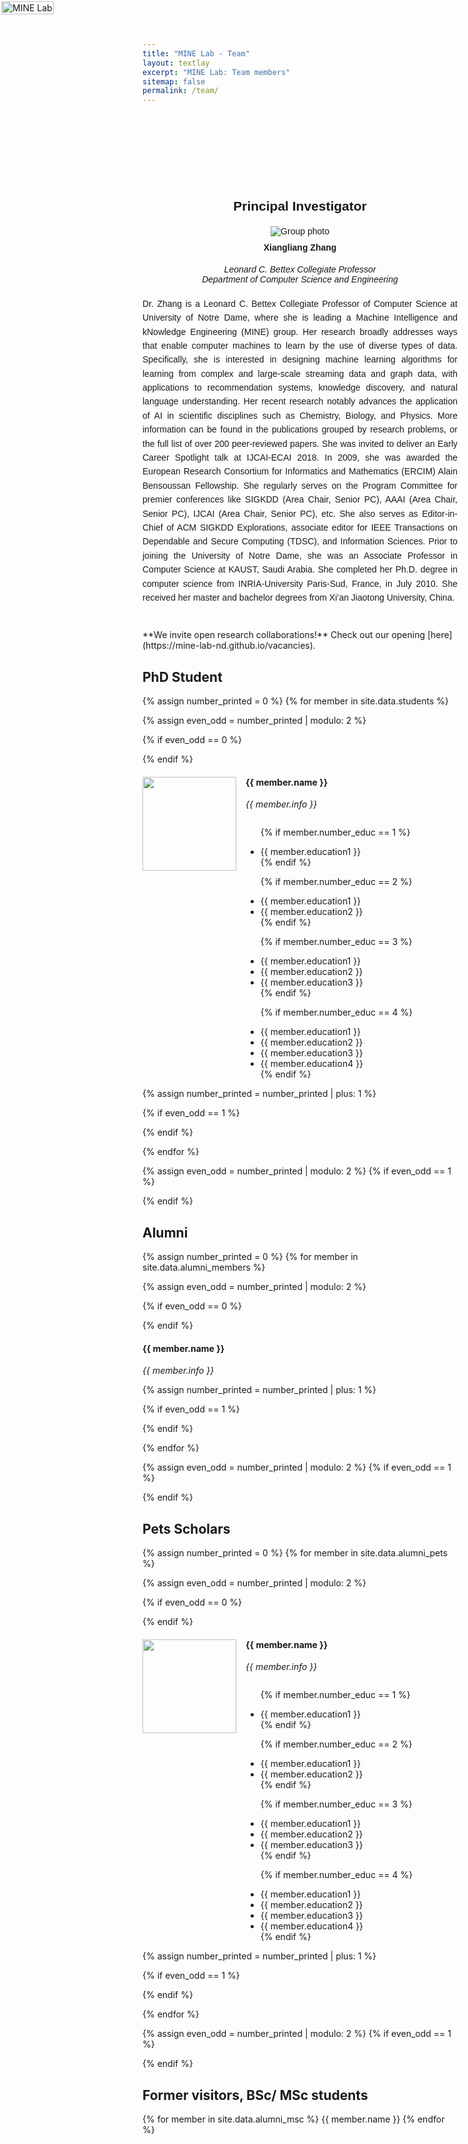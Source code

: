 ```yaml
---
title: "MINE Lab - Team"
layout: textlay
excerpt: "MINE Lab: Team members"
sitemap: false
permalink: /team/
---
```


<div style="position: absolute; top: 2px; left: 2px; max-width: 400px;">
  <img src="{{ site.url }}{{ site.baseurl }}/images/logo.png" alt="MINE Lab" style="width: 100%; border: none;">
</div>

<div style="margin-top: 120px;"></div>

<div style="text-align: center; margin: 40px auto; max-width: 800px; font-family: Arial, sans-serif;">
  <h2 style="text-align: center; padding-top: 30px; font-family: Arial, sans-serif; margin-bottom: 20px;">Principal Investigator</h2>
  <div style="display: flex; justify-content: center;">
  <img class="group-pic" src="{{ site.url }}{{ site.baseurl }}/images/xzhang.jpg" alt="Group photo"/>
  </div>

  <!-- Name and Title -->
  <h4 style="margin-top: 10px;"><b>Xiangliang Zhang</b></h4>
  <i style="margin-bottom: 20px;">
    Leonard C. Bettex Collegiate Professor <br>
    Department of Computer Science and Engineering <br>
  </i>

  <!-- Description -->
  <p style="text-align: justify; line-height: 1.6; font-size: 1em; margin-top: 20px;">
    Dr. Zhang is a Leonard C. Bettex Collegiate Professor of Computer Science at University of Notre Dame, where she is leading a Machine Intelligence and kNowledge Engineering (MINE) group.
    Her research broadly addresses ways that enable ​computer machines to​ learn by the use of diverse types of data. Specifically, she is interested in designing machine learning algorithms for learning from complex and large-scale streaming data and graph data, with applications to recommendation systems, knowledge discovery, and natural language understanding. Her recent research notably advances the application of AI in scientific disciplines such as Chemistry, Biology, and Physics. More information can be found in the publications grouped by research problems, or the full list of over 200 peer-reviewed papers.
    She was invited to deliver an Early Career Spotlight talk at IJCAI-ECAI 2018. In 2009, she was awarded the European Research Consortium for Informatics and Mathematics (ERCIM) Alain Bensoussan Fellowship. She regularly serves on the Program Committee for premier conferences like SIGKDD (Area Chair, Senior PC), AAAI (Area Chair, Senior PC), IJCAI (Area Chair, Senior PC), etc. She also serves as Editor-in-Chief of ACM SIGKDD Explorations, associate editor for IEEE Transactions on Dependable and Secure Computing (TDSC), and Information Sciences.
    Prior to joining the University of Notre Dame, she was an Associate Professor in Computer Science at KAUST, Saudi Arabia. She completed her Ph.D. degree in computer science from INRIA-University Paris-Sud, France, in July 2010. She received her master and bachelor degrees from Xi’an Jiaotong University, China.
  </p>
</div>

<p>
  **We invite open research collaborations!** Check out our opening [here](https://mine-lab-nd.github.io/vacancies). 
</p>

<div style="margin-top: 25px;"></div>

<div style="margin-top: 25px;"></div>

## PhD Student
{% assign number_printed = 0 %}
{% for member in site.data.students %}

{% assign even_odd = number_printed | modulo: 2 %}

{% if even_odd == 0 %}
<div class="row">
{% endif %}

<div class="col-sm-6 clearfix">
  <img src="{{ site.url }}{{ site.baseurl }}/images/{{ member.photo }}" 
       class="img-responsive" 
       style="width: 150px; height: 150px; float: left; margin-right: 15px;" />
  <h4>{{ member.name }}</h4>
  <i>{{ member.info }}</i>

  <ul style="overflow: hidden">

  {% if member.number_educ == 1 %}
  <li> {{ member.education1 }} </li>
  {% endif %}

  {% if member.number_educ == 2 %}
  <li> {{ member.education1 }} </li>
  <li> {{ member.education2 }} </li>
  {% endif %}

  {% if member.number_educ == 3 %}
  <li> {{ member.education1 }} </li>
  <li> {{ member.education2 }} </li>
  <li> {{ member.education3 }} </li>
  {% endif %}

  {% if member.number_educ == 4 %}
  <li> {{ member.education1 }} </li>
  <li> {{ member.education2 }} </li>
  <li> {{ member.education3 }} </li>
  <li> {{ member.education4 }} </li>
  {% endif %}

  </ul>
</div>

{% assign number_printed = number_printed | plus: 1 %}

{% if even_odd == 1 %}
</div>
{% endif %}

{% endfor %}

{% assign even_odd = number_printed | modulo: 2 %}
{% if even_odd == 1 %}
</div>
{% endif %}


## Alumni
{% assign number_printed = 0 %}
{% for member in site.data.alumni_members %}

{% assign even_odd = number_printed | modulo: 2 %}

{% if even_odd == 0 %}
<div class="row">
{% endif %}

<div class="col-sm-6 clearfix">
  <h4>{{ member.name }}</h4>
  <i>{{ member.info }}</i>
</div>

{% assign number_printed = number_printed | plus: 1 %}

{% if even_odd == 1 %}
</div>
{% endif %}

{% endfor %}

{% assign even_odd = number_printed | modulo: 2 %}
{% if even_odd == 1 %}
</div>
{% endif %}


## Pets Scholars


{% assign number_printed = 0 %}
{% for member in site.data.alumni_pets %}

{% assign even_odd = number_printed | modulo: 2 %}

{% if even_odd == 0 %}
<div class="row">
{% endif %}

<div class="col-sm-6 clearfix">
  <img src="{{ site.url }}{{ site.baseurl }}/images/{{ member.photo }}" 
       class="img-responsive" 
       style="width: 150px; height: 150px; float: left; margin-right: 15px;" />
  <h4>{{ member.name }}</h4>
  <i>{{ member.info }}</i>
  <ul style="overflow: hidden">

  {% if member.number_educ == 1 %}
  <li> {{ member.education1 }} </li>
  {% endif %}

  {% if member.number_educ == 2 %}
  <li> {{ member.education1 }} </li>
  <li> {{ member.education2 }} </li>
  {% endif %}

  {% if member.number_educ == 3 %}
  <li> {{ member.education1 }} </li>
  <li> {{ member.education2 }} </li>
  <li> {{ member.education3 }} </li>
  {% endif %}

  {% if member.number_educ == 4 %}
  <li> {{ member.education1 }} </li>
  <li> {{ member.education2 }} </li>
  <li> {{ member.education3 }} </li>
  <li> {{ member.education4 }} </li>
  {% endif %}

  </ul>
</div>

{% assign number_printed = number_printed | plus: 1 %}

{% if even_odd == 1 %}
</div>
{% endif %}

{% endfor %}

{% assign even_odd = number_printed | modulo: 2 %}
{% if even_odd == 1 %}
</div>
{% endif %}



## Former visitors, BSc/ MSc students

<div class="col-sm-12 clearfix">
{% for member in site.data.alumni_msc %}
{{ member.name }}
{% endfor %}
</div>

<!-- <div class="col-sm-4 clearfix">
<h4>Bachelor Students</h4>
{% for member in site.data.alumni_bsc %}
{{ member.name }}
{% endfor %}
</div> -->


<!-- ## Administrative Support
<a href="mailto:Rijsewijk@Physics.LeidenUniv.nl">Ellie van Rijsewijk</a> is helping us (and other groups) with administration. -->
